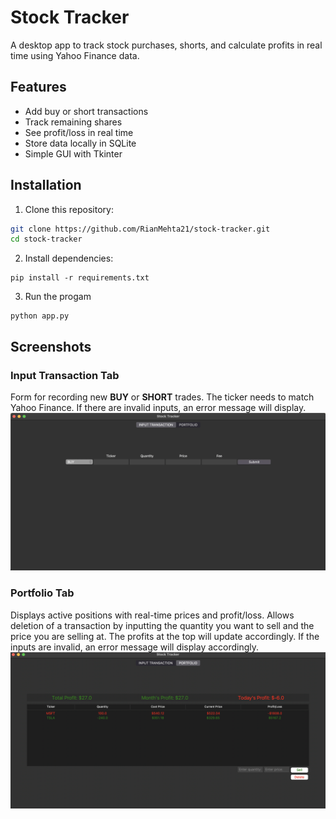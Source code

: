 # Stock Tracker

A desktop app to track stock purchases, shorts, and calculate profits in real time using Yahoo Finance data.

## Features

- Add buy or short transactions
- Track remaining shares
- See profit/loss in real time
- Store data locally in SQLite
- Simple GUI with Tkinter

## Installation

1. Clone this repository:

```bash
git clone https://github.com/RianMehta21/stock-tracker.git
cd stock-tracker
```

2. Install dependencies:

```commandline
pip install -r requirements.txt
```

3. Run the progam

```commandline
python app.py
```

## Screenshots

### Input Transaction Tab

Form for recording new **BUY** or **SHORT** trades. The ticker needs to match Yahoo Finance. If there are invalid
inputs, an error message will display.
![Input tab](images/input_page.png)

### Portfolio Tab

Displays active positions with real-time prices and profit/loss. Allows deletion of a transaction by inputting the
quantity you want to sell and the price you are selling at. The profits at the top will update accordingly. If the
inputs are invalid, an error message will display accordingly.
![Portfolio tab](images/portfolio_page.png)

